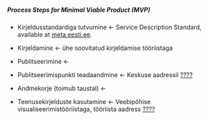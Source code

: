 ##### Process Steps for Minimal Viable Product (MVP)

- Kirjeldusstandardiga tutvumine  <- Service Description Standard, available at [meta.eesti.ee](meta.eesti.ee).

- Kirjeldamine <- ühe soovitatud kirjeldamise tööriistaga
 
- Publitseerimine <- 

- Publitseerimispunkti teadaandmine <- Keskuse aadressil [????]()

- Andmekorje (toimub taustal) <-

- Teenusekirjelduste kasutamine <- Veebipõhise visualiseerimistööriistaga, tööriista aadress [????]()  
